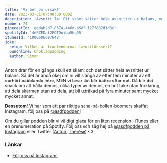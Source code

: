 ```yaml
---
title: 'Vi ber om ursäkt'
date: 2023-03-31T07:00:00.000Z
description: 'Avsnitt 74: Ett skämt sätter hela avsnittet ur balans, men sen blir det snack om demos, heta tagningar, att bli uttråkad på fyra minuter och mycket annat.'
number: 74
pinecastId: 'eedab2d7-857a-446d-a5d7-f27f887d1d3c'
spotifyId: '4ePZEDaf2FQTDoiba5hq95'
itunesId: '1000606697648'
joke:
  setup: Vilken är frontendarnas favoritdessert?
  punchline: Chokladpadding
  author: Simon
---
```


Anton drar för en gångs skull ett skämt och det sätter hela avsnittet ur balans. Så det är ändå okej om ni vill stänga av efter fem minuter av ett oerhört babblande intro, MEN vi lovar det blir bättre efter det. Då blir det snack om att hålla demos, olika typer av demos, en hot take utan förklaring, att dela skärmen utan att dela, att bli uttråkad på fyra minuter samt mycket mycket annat.

**Dessutom**! Vi har som ett par riktiga sena-på-bollen-boomers skaffat Instagram, följ oss på [@asdfpodden](https://www.instagram.com/asdfpodden/)!

Om du gillar podden blir vi väldigt glada för en liten recension i iTunes eller en prenumeration på Spotify. Följ oss och säg hej på [@asdfpodden på Instagram](https://www.instagram.com/asdfpodden/) eller Twitter ([Anton](https://twitter.com/Awnton), [Therése](https://twitter.com/tkomstadius)) &lt;3

### Länkar

- [Följ oss på Instagram!](https://www.instagram.com/asdfpodden/)
